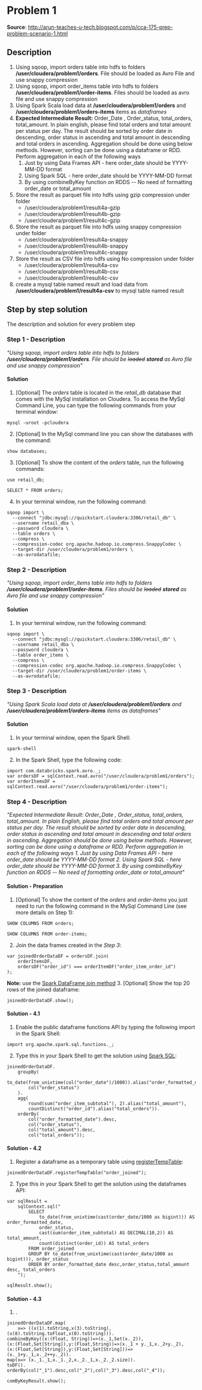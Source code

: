 # Problem 1
**Source**: http://arun-teaches-u-tech.blogspot.com/p/cca-175-prep-problem-scenario-1.html

## Description
1. Using sqoop, import orders table into hdfs to folders **/user/cloudera/problem1/orders**. File should be loaded as Avro File and use snappy compression
2. Using sqoop, import order_items table into hdfs to folders **/user/cloudera/problem1/order-items**. Files should be loaded as avro file and use snappy compression
3. Using Spark Scala load data at **/user/cloudera/problem1/orders** and **/user/cloudera/problem1/orders-items** items as _dataframes_
4. **Expected Intermediate Result:** Order\_Date , Order\_status, total\_orders, total\_amount. In plain english, please find total orders and total amount per status per day. The result should be sorted by order date in descending, order status in ascending and total amount in descending and total orders in ascending. Aggregation should be done using below methods. However, sorting can be done using a dataframe or RDD. Perform aggregation in each of the following ways
	1. Just by using Data Frames API - here order_date should be YYYY-MM-DD format
	2. Using Spark SQL - here order_date should be YYYY-MM-DD format
    3. By using combineByKey function on RDDS -- No need of formatting order\_date or total\_amount
5.  Store the result as parquet file into hdfs using gzip compression under folder
    -   /user/cloudera/problem1/result4a-gzip
    -   /user/cloudera/problem1/result4b-gzip
    -   /user/cloudera/problem1/result4c-gzip
6.  Store the result as parquet file into hdfs using snappy compression under folder
    -   /user/cloudera/problem1/result4a-snappy
    -   /user/cloudera/problem1/result4b-snappy
    -   /user/cloudera/problem1/result4c-snappy
7.  Store the result as CSV file into hdfs using No compression under folder
    -   /user/cloudera/problem1/result4a-csv
    -   /user/cloudera/problem1/result4b-csv
    -   /user/cloudera/problem1/result4c-csv
8.  create a mysql table named result and load data from **/user/cloudera/problem1/result4a-csv** to mysql table named result

## Step by step solution
The description and solution for every problem step

### Step 1 - Description
_"Using sqoop, import orders table into hdfs to folders **/user/cloudera/problem1/orders**. File should be ~~loaded~~ _**stored**_ as Avro file and use snappy compression"_
#### Solution
1. [Optional] The *orders* table is located in the *retail_db* database that comes with the MySql installation on Cloudera. To access the MySql Command Line, you can type the following commands from your terminal window:
```
mysql -uroot -pcloudera
```
2. [Optional] In the MySql command line you can show the databases with the command:
```
show databases;
```
3. [Optional] To show the content of the *orders* table, run the following commands:
```
use retail_db;
```
```
SELECT * FROM orders;
```
4. In your terminal window, run the following command:
```
sqoop import \  
  --connect "jdbc:mysql://quickstart.cloudera:3306/retail_db" \  
  --username retail_dba \  
  --password cloudera \  
  --table orders \  
  --compress \  
  --compression-codec org.apache.hadoop.io.compress.SnappyCodec \  
  --target-dir /user/cloudera/problem1/orders \  
  --as-avrodatafile;
```

### Step 2 - Description
_"Using sqoop, import order_items table into hdfs to folders **/user/cloudera/problem1/order-items**. Files should be ~~loaded~~ **stored** as Avro file and use snappy compression"_
#### Solution
1. In your terminal window, run the following command:
```
sqoop import \  
  --connect "jdbc:mysql://quickstart.cloudera:3306/retail_db" \  
  --username retail_dba \  
  --password cloudera \  
  --table order_items \  
  --compress \  
  --compression-codec org.apache.hadoop.io.compress.SnappyCodec \  
  --target-dir /user/cloudera/problem1/order-items \  
  --as-avrodatafile;
```

### Step 3 - Description
_"Using Spark Scala load data at **/user/cloudera/problem1/orders** and **/user/cloudera/problem1/orders-items** items as _dataframes_"_
#### Solution
1. In your terminal window, open the Spark Shell:
```
spark-shell
```
2. In the Spark Shell, type the following code:
```
import com.databricks.spark.avro._;
var ordersDF = sqlContext.read.avro("/user/cloudera/problem1/orders");
var orderItemsDF = sqlContext.read.avro("/user/cloudera/problem1/order-items");
```

### Step 4 - Description
_"Expected Intermediate Result: Order_Date , Order_status, total_orders, total_amount. In plain English, please find total orders and total amount per status per day. The result should be sorted by order date in descending, order status in ascending and total amount in descending and total orders in ascending. Aggregation should be done using below methods. However, sorting can be done using a dataframe or RDD. Perform aggregation in each of the following ways
	1. Just by using Data Frames API - here order_date should be YYYY-MM-DD format
	2. Using Spark SQL - here order_date should be YYYY-MM-DD format
    3. By using combineByKey function on RDDS -- No need of formatting order\_date or total\_amount"_
#### Solution - Preparation
1. [Optional] To show the content of the _orders_ and _order-items_ you just need to run the following command in the MySql Command Line (see more details on Step 1):
```
SHOW COLUMNS FROM orders;
```
```
SHOW COLUMNS FROM order-items;
```
2. Join the data frames created in the _Step 3_:
```
var joinedOrderDataDF = ordersDF.join(
	orderItemsDF,
	ordersDF("order_id") === orderItemDF("order_item_order_id")
);
```
**Note:** use the [Spark DataFrame join method](https://docs.databricks.com/spark/latest/faq/join-two-dataframes-duplicated-column.html)
3. [Optional] Show the top 20 rows of the joined dataframe:
```
joinedOrderDataDF.show();
```

#### Solution - 4.1
1. Enable the public dataframe functions API by typing the following import in the Spark Shell:
```
import org.apache.spark.sql.functions._;
```
2. Type this in your Spark Shell to get the solution using [Spark SQL](https://spark.apache.org/sql/):
```
joinedOrderDataDF.
	groupBy(
		to_date(from_unixtime(col("order_date")/1000)).alias("order_formatted_date"),
		col("order_status")
	).
	agg(
		round(sum("order_item_subtotal"), 2).alias("total_amount"),
		countDistinct("order_id").alias("total_orders")).
	orderBy(
		col("order_formatted_date").desc,
		col("order_status"),
		col("total_amount").desc,
		col("total_orders"));
```
#### Solution - 4.2
1. Register a dataframe as a temporary table using [registerTempTable](https://docs.databricks.com/spark/latest/sparkr/functions/registerTempTable.html):
```
joinedOrderDataDF.registerTempTable("order_joined");
```
2. Type this in your Spark Shell to get the solution using the dataframes API:
```
var sqlResult = 
	sqlContext.sql("
		SELECT
			to_date(from_unixtime(cast(order_date/1000 as bigint))) AS order_formatted_date,
			order_status,
			cast(sum(order_item_subtotal) AS DECIMAL(10,2)) AS total_amount,
			count(distinct(order_id)) AS total_orders
		FROM order_joined
		GROUP BY to_date(from_unixtime(cast(order_date/1000 as bigint))), order_status
		ORDER BY order_formatted_date desc,order_status,total_amount desc, total_orders
	");
  
sqlResult.show();
```
#### Solution - 4.3
1. .
```
joinedOrderDataDF.map(
	x=> ((x(1).toString,x(3).toString),(x(8).toString.toFloat,x(0).toString))).
combineByKey((x:(Float, String))=>(x._1,Set(x._2)),
(x:(Float,Set[String]),y:(Float,String))=>(x._1 + y._1,x._2+y._2),
(x:(Float,Set[String]),y:(Float,Set[String]))=>(x._1+y._1,x._2++y._2)).
map(x=> (x._1._1,x._1._2,x._2._1,x._2._2.size)).
toDF().
orderBy(col("_1").desc,col("_2"),col("_3").desc,col("_4"));

comByKeyResult.show();
```